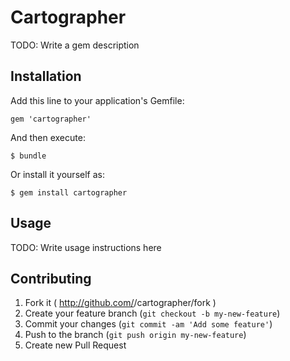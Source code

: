 # Cartographer

TODO: Write a gem description

## Installation

Add this line to your application's Gemfile:

    gem 'cartographer'

And then execute:

    $ bundle

Or install it yourself as:

    $ gem install cartographer

## Usage

TODO: Write usage instructions here

## Contributing

1. Fork it ( http://github.com/<my-github-username>/cartographer/fork )
2. Create your feature branch (`git checkout -b my-new-feature`)
3. Commit your changes (`git commit -am 'Add some feature'`)
4. Push to the branch (`git push origin my-new-feature`)
5. Create new Pull Request
